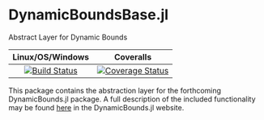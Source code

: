 # DynamicBoundsBase.jl
Abstract Layer for Dynamic Bounds

| **Linux/OS/Windows**                                                                     | **Coveralls**                                              |                      
|:--------------------------------------------------------------------------------:|:-------------------------------------------------------:|
| [![Build Status](https://travis-ci.org/PSORLab/DynamicBoundsBase.jl.svg?branch=master)](https://travis-ci.org/PSORLab/DynamicBoundsBase.jl)  | [![Coverage Status](https://coveralls.io/repos/github/PSORLab/DynamicBoundsBase.jl/badge.svg?branch=master)](https://coveralls.io/github/PSORLab/DynamicBoundsBase.jl?branch=master) |

This package contains the abstraction layer for the forthcoming DynamicBounds.jl package. A full description of the included functionality may be found [here](link) in the DynamicBounds.jl website.
